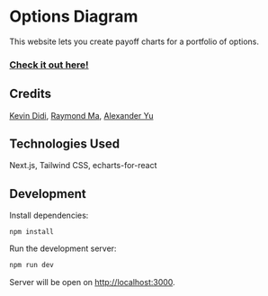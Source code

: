 # Options Diagram

This website lets you create payoff charts for a portfolio of options.

### [Check it out here!](https://options-diagram.vercel.app/)

## Credits

[Kevin Didi](https://github.com/KevinADidi), [Raymond Ma](https://github.com/ma-ray), [Alexander Yu](https://github.com/AlexanderKYu)

## Technologies Used

Next.js, Tailwind CSS, echarts-for-react

## Development

Install dependencies:

```
npm install
```

Run the development server:

```bash
npm run dev
```

Server will be open on [http://localhost:3000](http://localhost:3000).
